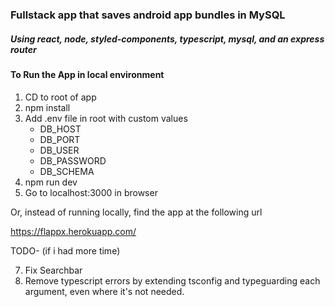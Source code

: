### Fullstack app that saves android app bundles in MySQL

##### Using react, node, styled-components, typescript, mysql, and an express router

#### To Run the App in local environment

1. CD to root of app
2. npm install
3. Add .env file in root with custom values
   - DB_HOST
   - DB_PORT
   - DB_USER
   - DB_PASSWORD
   - DB_SCHEMA
4. npm run dev
5. Go to localhost:3000 in browser

Or, instead of running locally, find the app at the following url

https://flappx.herokuapp.com/

TODO- (if i had more time)

7. Fix Searchbar
8. Remove typescript errors by extending tsconfig and typeguarding each argument, even where it's not needed.
